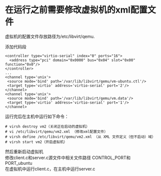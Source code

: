 # 在运行之前需要修改虚拟机的xml配置文件
虚拟机的配置文件存放路径为/etc/libvirt/qemu.

添加代码段
```
<controller type="virtio-serial" index="0" ports="16">
  <address type="pci" domain="0x0000" bus="0x04" slot="0x00" function="0x0"/>
</controller>
...
<channel type='unix'>
 <source mode='bind' path='/var/lib/libvirt/qemu/vm-ubuntu.ctl'/>
 <target type='virtio' address='virtio-serial' port='2'/>
</channel>
<channel type='unix'>
 <source mode='bind' path='/var/lib/libvirt/qemu/vm.data'/>
 <target type='virtio' address='virtio-serial' port='1'/>
</channel>
```

运行完后在主机中运行如下命令：
```
# virsh destroy vm2（关闭正在启动的虚拟机）
# vi /etc/libvirt/qemu/vm2.xml （修改xml配置文件）
# virsh define /etc/libvirt/qemu/vm2.xml （从 XML 文件定义（但不启动）域）
# virsh start vm2（开启虚拟机）
```

然后重新启动虚拟机  
修改client.c和server.c源文件中相关文件路径 CONTROL_PORT和 PORT_ubuntu  
在虚拟机中运行client.c，在主机中运行server.c

